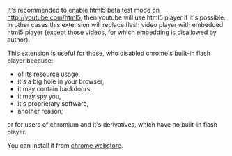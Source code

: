 It's recommended to enable html5 beta test mode on http://youtube.com/html5, then
youtube will use html5 player if it's possible. In other cases this extension
will replace flash video player with embedded html5 player (except those videos,
for which embedding is disallowed by author).

This extension is useful for those, who disabled chrome's built-in flash player
because:

- of its resource usage,
- it's a big hole in your browser,
- it may contain backdoors,
- it may spy you,
- it's proprietary software,
- another reason;

or for users of chromium and it's derivatives, which have no built-in flash
player.

You can install it from [chrome webstore](https://chrome.google.com/webstore/detail/youhtml5/gjcmlagikdphenildkaeammmeiglkafk).
